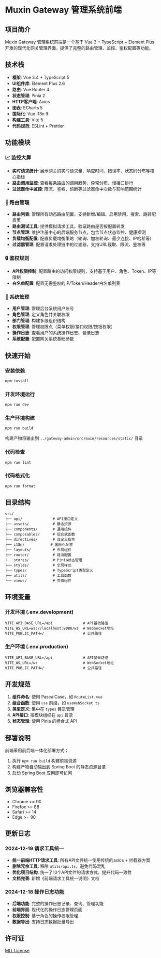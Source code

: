 # Muxin Gateway 管理系统前端

## 项目简介

Muxin Gateway 管理系统前端是一个基于 Vue 3 + TypeScript + Element Plus 开发的现代化网关管理界面，提供了完整的路由管理、监控、鉴权配置等功能。

## 技术栈

- **框架**: Vue 3.4 + TypeScript 5
- **UI组件库**: Element Plus 2.6
- **路由**: Vue Router 4
- **状态管理**: Pinia 2
- **HTTP客户端**: Axios
- **图表**: ECharts 5
- **国际化**: Vue I18n 9
- **构建工具**: Vite 5
- **代码规范**: ESLint + Prettier

## 功能模块

### 📈 监控大屏
- **实时请求统计**: 展示网关的实时请求量、响应时间、错误率、状态码分布等核心指标
- **路由调用监控**: 查看每条路由的调用趋势、异常分布、慢接口排行
- **过滤器命中监控**: 限流、鉴权、熔断等过滤器命中次数与影响范围统计

### 📌 路由管理
- **路由列表**: 管理所有动态路由配置，支持新增/编辑、启用禁用、搜索、跳转配置页
- **路由测试工具**: 提供模拟请求工具，验证路由是否按配置转发
- **节点管理**: 维护注册中心的后端服务节点，包含节点状态监控、健康探测
- **负载均衡配置**: 配置负载均衡策略（轮询、加权轮询、最少连接、IP哈希等）
- **过滤器管理**: 配置请求处理链中的过滤器，支持URL截取、限流、鉴权等

### 🔒 鉴权规则
- **API权限控制**: 配置路由的访问权限规则，支持基于用户、角色、Token、IP等限制
- **白名单配置**: 配置无需鉴权的IP/Token/Header白名单列表

### 🧩 系统管理
- **用户管理**: 管理后台系统用户账号
- **角色管理**: 定义角色并关联权限
- **部门管理**: 构建多级组织结构
- **权限管理**: 管理权限点（菜单权限/接口权限/按钮权限）
- **操作日志**: 查看用户的系统操作日志、登录日志
- **系统配置**: 配置网关系统基础参数

## 快速开始

### 安装依赖
```bash
npm install
```

### 开发环境运行
```bash
npm run dev
```

### 生产环境构建
```bash
npm run build
```

构建产物将输出到 `../gateway-admin/src/main/resources/static/` 目录

### 代码检查
```bash
npm run lint
```

### 代码格式化
```bash
npm run format
```

## 目录结构

```
src/
├── api/              # API接口定义
├── assets/           # 静态资源
├── components/       # 通用组件
├── composables/      # 组合式函数
├── directives/       # 自定义指令
├── i18n/            # 国际化配置
├── layouts/          # 布局组件
├── router/           # 路由配置
├── stores/           # Pinia状态管理
├── styles/           # 全局样式
├── types/            # TypeScript类型定义
├── utils/            # 工具函数
└── views/            # 页面组件
```

## 环境变量

### 开发环境 (.env.development)
```
VITE_API_BASE_URL=/api              # API基础路径
VITE_WS_URL=ws://localhost:8080/ws  # WebSocket地址
VITE_PUBLIC_PATH=/                  # 公共路径
```

### 生产环境 (.env.production)
```
VITE_API_BASE_URL=/api              # API基础路径
VITE_WS_URL=/ws                     # WebSocket地址
VITE_PUBLIC_PATH=/                  # 公共路径
```

## 开发规范

1. **组件命名**: 使用 PascalCase，如 `RouteList.vue`
2. **组合函数**: 使用 `use` 前缀，如 `useWebSocket.ts`
3. **类型定义**: 集中在 `types` 目录管理
4. **API接口**: 按模块组织在 `api` 目录
5. **状态管理**: 使用 Pinia 的组合式 API

## 部署说明

前端采用前后端一体化部署方式：

1. 执行 `npm run build` 构建前端资源
2. 构建产物自动输出到 Spring Boot 的静态资源目录
3. 启动 Spring Boot 应用即可访问

## 浏览器兼容性

- Chrome >= 90
- Firefox >= 88
- Safari >= 14
- Edge >= 90

## 更新日志

### 2024-12-19 请求工具统一
- **统一前端HTTP请求工具**: 所有API文件统一使用传统的axios + 拦截器方案
- **删除冗余工具**: 移除 `utils/api.ts`，避免代码混乱
- **优化项目结构**: 统一了10个API文件的请求方式，提升代码一致性
- **文档完善**: 新增《前端请求工具统一说明》文档

### 2024-12-18 操作日志功能
- **后端功能**: 完整的操作日志记录、查询、管理功能
- **前端界面**: 现代化的操作日志管理页面
- **权限控制**: 基于角色的操作权限管理
- **数据导出**: 支持日志数据批量导出

## 许可证

[MIT License](LICENSE) 